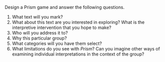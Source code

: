 Design a Prism game and answer the following questions. 

1. What text will you mark?
2. What about this text are you interested in exploring? What is the interpretive intervention that you hope to make?
3. Who will you address it to? 
4. Why this particular group?
5. What categories will you have them select? 
6. What limitations do you see with *Prism*? Can you imagine other ways of examining individual interpretations in the context of the group?